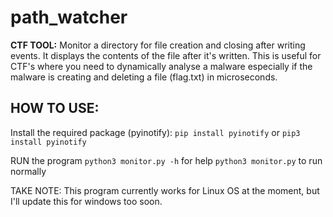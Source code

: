 # path_watcher
**CTF TOOL:** 
Monitor a directory for file creation and closing after writing events. It displays the contents of the file after it's written.
This is useful for CTF's where you need to dynamically analyse a malware especially if the malware is creating and deleting a file (flag.txt) in microseconds.

## HOW TO USE:

Install the required package (pyinotify):
```pip install pyinotify```
or 
```pip3 install pyinotify```

RUN the program
```python3 monitor.py -h``` for help
```python3 monitor.py``` to run normally

TAKE NOTE: This program currently works for Linux OS at the moment, but I'll update this for windows too soon.
